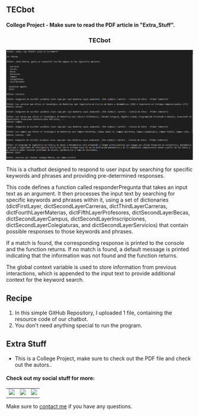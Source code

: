 ## TECbot

#### College Project - Make sure to read the PDF article in "Extra_Stuff".

<h3 align="center">TECbot</h3>
<p align="center"> <img src = "/Extra_Stuff/TECbot.png" width = 700> </p>

This is a chatbot designed to respond to user input by searching for specific keywords and phrases and providing pre-determined responses.

This code defines a function called responderPregunta that takes an input text as an argument. It then processes the input text by searching for specific keywords and phrases within it, using a set of dictionaries (dictFirstLayer, dictSecondLayerCarreras, dictThirdLayerCarreras, dictFourthLayerMaterias, dictFifthLayerProfesores, dictSecondLayerBecas, dictSecondLayerCampus, dictSecondLayerInscripciones, dictSecondLayerColegiaturas, and dictSecondLayerServicios) that contain possible responses to those keywords and phrases.

If a match is found, the corresponding response is printed to the console and the function returns. If no match is found, a default message is printed indicating that the information was not found and the function returns.

The global context variable is used to store information from previous interactions, which is appended to the input text to provide additional context for the keyword search.

<h2 align="left">Recipe</h2>

1. In this simple GitHub Repository, I uploaded 1 file, containing the resource code of our chatbot.
2. You don't need anything special to run the program.

<h2 align="left">Extra Stuff</h3>

- This is a College Project, make sure to check out the PDF file and check out the autors..


#### Check out my social stuff for more:


<table>
    <tbody>
        <tr>
            </a></td>
            <td><a href="https://www.linkedin.com/in/hibrantapia/">
            <img height="50" src="https://www.vectorlogo.zone/logos/linkedin/linkedin-ar21.svg" />
            </a></td>
            <td><a href="https://twitter.com/HibranTapia">
            <img height="50" src="https://www.vectorlogo.zone/logos/twitter/twitter-ar21.svg" />
            </a></td>
            <td><a href="https://medium.com/@hibrantapia">
            <img height="50" src="https://www.vectorlogo.zone/logos/medium/medium-ar21.svg" />
            </a></td>
        </tr>
    </tbody>
</table>

Make sure to [contact me](https://github.com/hibrantapia) if you have any questions.
